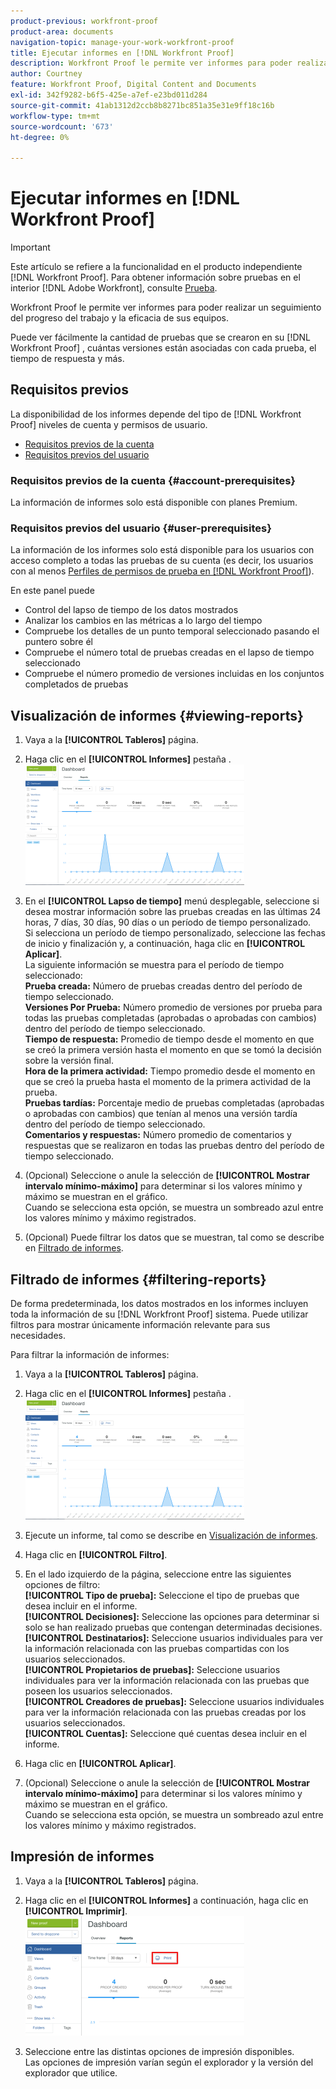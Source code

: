 ```yaml
---
product-previous: workfront-proof
product-area: documents
navigation-topic: manage-your-work-workfront-proof
title: Ejecutar informes en [!DNL Workfront Proof]
description: Workfront Proof le permite ver informes para poder realizar un seguimiento del progreso del trabajo y la eficacia de sus equipos.
author: Courtney
feature: Workfront Proof, Digital Content and Documents
exl-id: 342f9282-b6f5-425e-a7ef-e23bd011d284
source-git-commit: 41ab1312d2ccb8b8271bc851a35e31e9ff18c16b
workflow-type: tm+mt
source-wordcount: '673'
ht-degree: 0%

---
```


# Ejecutar informes en [!DNL Workfront Proof]

>[!IMPORTANT]
>
>Este artículo se refiere a la funcionalidad en el producto independiente [!DNL Workfront Proof]. Para obtener información sobre pruebas en el interior [!DNL Adobe Workfront], consulte [Prueba](../../../review-and-approve-work/proofing/proofing.md).

Workfront Proof le permite ver informes para poder realizar un seguimiento del progreso del trabajo y la eficacia de sus equipos.

Puede ver fácilmente la cantidad de pruebas que se crearon en su [!DNL Workfront Proof] , cuántas versiones están asociadas con cada prueba, el tiempo de respuesta y más.

## Requisitos previos

La disponibilidad de los informes depende del tipo de [!DNL Workfront Proof] niveles de cuenta y permisos de usuario.

* [Requisitos previos de la cuenta](#account-prerequisites)
* [Requisitos previos del usuario](#user-prerequisites)

### Requisitos previos de la cuenta {#account-prerequisites}

La información de informes solo está disponible con planes Premium.

### Requisitos previos del usuario {#user-prerequisites}

La información de los informes solo está disponible para los usuarios con acceso completo a todas las pruebas de su cuenta (es decir, los usuarios con al menos [Perfiles de permisos de prueba en [!DNL Workfront Proof]](../../../workfront-proof/wp-acct-admin/account-settings/proof-perm-profiles-in-wp.md)).

En este panel puede

* Control del lapso de tiempo de los datos mostrados
* Analizar los cambios en las métricas a lo largo del tiempo
* Compruebe los detalles de un punto temporal seleccionado pasando el puntero sobre él
* Compruebe el número total de pruebas creadas en el lapso de tiempo seleccionado
* Compruebe el número promedio de versiones incluidas en los conjuntos completados de pruebas

## Visualización de informes {#viewing-reports}

1. Vaya a la **[!UICONTROL Tableros]** página.
1. Haga clic en el **[!UICONTROL Informes]** pestaña .\
   ![proof_reports.png](assets/proof-reports-350x193.png)

1. En el **[!UICONTROL Lapso de tiempo]** menú desplegable, seleccione si desea mostrar información sobre las pruebas creadas en las últimas 24 horas, 7 días, 30 días, 90 días o un período de tiempo personalizado.\
   Si selecciona un período de tiempo personalizado, seleccione las fechas de inicio y finalización y, a continuación, haga clic en **[!UICONTROL Aplicar]**.\
   La siguiente información se muestra para el período de tiempo seleccionado:\
   **Prueba creada:** Número de pruebas creadas dentro del período de tiempo seleccionado.\
   **Versiones Por Prueba:** Número promedio de versiones por prueba para todas las pruebas completadas (aprobadas o aprobadas con cambios) dentro del período de tiempo seleccionado.\
   **Tiempo de respuesta:** Promedio de tiempo desde el momento en que se creó la primera versión hasta el momento en que se tomó la decisión sobre la versión final.\
   **Hora de la primera actividad:** Tiempo promedio desde el momento en que se creó la prueba hasta el momento de la primera actividad de la prueba.\
   **Pruebas tardías:** Porcentaje medio de pruebas completadas (aprobadas o aprobadas con cambios) que tenían al menos una versión tardía dentro del período de tiempo seleccionado.\
   **Comentarios y respuestas:** Número promedio de comentarios y respuestas que se realizaron en todas las pruebas dentro del período de tiempo seleccionado.

1. (Opcional) Seleccione o anule la selección de **[!UICONTROL Mostrar intervalo mínimo-máximo]** para determinar si los valores mínimo y máximo se muestran en el gráfico.\
   Cuando se selecciona esta opción, se muestra un sombreado azul entre los valores mínimo y máximo registrados.

1. (Opcional) Puede filtrar los datos que se muestran, tal como se describe en [Filtrado de informes](#filtering-reports).

## Filtrado de informes {#filtering-reports}

De forma predeterminada, los datos mostrados en los informes incluyen toda la información de su [!DNL Workfront Proof] sistema. Puede utilizar filtros para mostrar únicamente información relevante para sus necesidades.

Para filtrar la información de informes:

1. Vaya a la **[!UICONTROL Tableros]** página.
1. Haga clic en el **[!UICONTROL Informes]** pestaña .\
   ![proof_reports.png](assets/proof-reports-350x193.png)

1. Ejecute un informe, tal como se describe en [Visualización de informes](#viewing-reports).
1. Haga clic en **[!UICONTROL Filtro]**.

1. En el lado izquierdo de la página, seleccione entre las siguientes opciones de filtro:\
   **[!UICONTROL Tipo de prueba]:** Seleccione el tipo de pruebas que desea incluir en el informe.\
   **[!UICONTROL Decisiones]:** Seleccione las opciones para determinar si solo se han realizado pruebas que contengan determinadas decisiones.\
   **[!UICONTROL Destinatarios]:** Seleccione usuarios individuales para ver la información relacionada con las pruebas compartidas con los usuarios seleccionados.\
   **[!UICONTROL Propietarios de pruebas]:** Seleccione usuarios individuales para ver la información relacionada con las pruebas que poseen los usuarios seleccionados.\
   **[!UICONTROL Creadores de pruebas]:** Seleccione usuarios individuales para ver la información relacionada con las pruebas creadas por los usuarios seleccionados.\
   **[!UICONTROL Cuentas]:** Seleccione qué cuentas desea incluir en el informe.

1. Haga clic en **[!UICONTROL Aplicar]**.
1. (Opcional) Seleccione o anule la selección de **[!UICONTROL Mostrar intervalo mínimo-máximo]** para determinar si los valores mínimo y máximo se muestran en el gráfico.\
   Cuando se selecciona esta opción, se muestra un sombreado azul entre los valores mínimo y máximo registrados.

## Impresión de informes

1. Vaya a la **[!UICONTROL Tableros]** página.
1. Haga clic en el **[!UICONTROL Informes]** a continuación, haga clic en **[!UICONTROL Imprimir]**.\
   ![proof_reports_print.png](assets/proof-reports-print-350x191.png)

1. Seleccione entre las distintas opciones de impresión disponibles.\
   Las opciones de impresión varían según el explorador y la versión del explorador que utilice.
